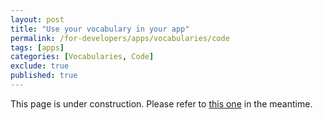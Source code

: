 ```yaml
---
layout: post
title: "Use your vocabulary in your app"
permalink: /for-developers/apps/vocabularies/code
tags: [apps]
categories: [Vocabularies, Code]
exclude: true
published: true
---
```


This page is under construction. Please refer to [this one](/for-developers/apps/vocabularies/code/quickstart) in the meantime.


